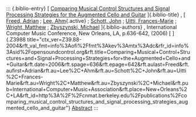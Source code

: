 ::: {.biblio-entry}
[ [Comparing Musical Control Structures and Signal Processing Strategies
for the Augmented Cello and
Guitar](publication/comparing-musical-control-structures-and-signal-processing-strategies-augmented-cello-an)
]{.biblio-title} , [ [Freed, Adrian](publications/author/Freed) ; [Lee,
Ahm](publications/author/Lee){.active} ; [Schott,
John](publications/author/Schott) ; [Uitti,
Frances-Marie](publications/author/Uitti) ; [Wright,
Matthew](publications/author/Wright) ; [Zbyszynski,
Michael](publications/author/Zbyszynski) ]{.biblio-authors} ,
International Computer Music Conference, New Orleans, LA, p.636-642,
(2006) [ ]{.Z3988
title="ctx_ver=Z39.88-2004&rft_val_fmt=info%3Aofi%2Ffmt%3Akev%3Amtx%3Adc&rfr_id=info%3Asid%2Fopensoundcontrol.org&rft.title=Comparing+Musical+Control+Structures+and+Signal+Processing+Strategies+for+the+Augmented+Cello+and+Guitar&rft.date=2006&rft.spage=636&rft.epage=642&rft.aulast=Freed&rft.aufirst=Adrian&rft.au=Lee%2C+Ahm&rft.au=Schott%2C+John&rft.au=Uitti%2C+Frances-Marie&rft.au=Wright%2C+Matthew&rft.au=Zbyszynski%2C+Michael&rft.pub=International+Computer+Music+Association&rft.place=New+Orleans%2C+LA&rft_id=http%3A%2F%2Fcnmat.berkeley.edu%2Fpublications%2Fcomparing_musical_control_structures_and_signal_processing_strategies_augmented_cello_and_guitar"}
[Abstract](publication/comparing-musical-control-structures-and-signal-processing-strategies-augmented-cello-an)
:::

